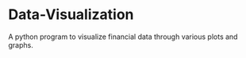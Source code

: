 # Data-Visualization
A python program to visualize financial data through various plots and graphs.
